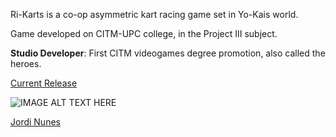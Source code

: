 
Ri-Karts is a co-op asymmetric kart racing game set in Yo-Kais world. 

Game developed on CITM-UPC college, in the Project III subject.


**Studio Developer**: First CITM videogames degree promotion, also called the heroes.

<dl>
  <a href="https://github.com/CITMProject3/Project3/releases/download/G.0.1/Ri-Karts.G0.1.zip" class="btn">Current Release</a>
</dl>

![IMAGE ALT TEXT HERE](https://cdnb.artstation.com/p/assets/images/images/005/283/511/large/marti-pinos-melo-portrait-oni-4-4.jpg)

[Jordi Nunes](jnunes.md)

